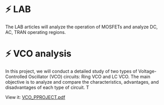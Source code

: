 # ⚡ LAB
The LAB articles will analyze the operation of MOSFETs and analyze DC, AC, TRAN operating regions.



# ⚡ VCO analysis
In this project, we will conduct a detailed study of two types of Voltage-Controlled Oscillator (VCO) circuits: Ring VCO and LC VCO. The main objective is to analyze and compare the characteristics, advantages, and disadvantages of each type of circuit. T

View it:
[VCO_PPROJECT.pdf](https://github.com/hoangphuchvcx02/ANALOG-IC-DESIGN/blob/main/VCO_analysis.pdf)



